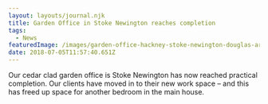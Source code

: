 ```yaml
---
layout: layouts/journal.njk
title: Garden Office in Stoke Newington reaches completion
tags:
  - News
featuredImage: /images/garden-office-hackney-stoke-newington-douglas-architects.jpeg
date: 2018-07-05T11:57:40.651Z
---
```

Our cedar clad garden office is Stoke Newington has now reached practical completion. Our clients have moved in to their new work space – and this has freed up space for another bedroom in the main house.